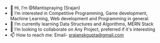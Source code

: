 - 👋 Hi, I’m @Mantispraying (Srajan)
- 👀 I’m interested in Competitive Programming, Game development, Machine Learning, Web development and Programming in general.
- 🌱 I’m currently learning Data Structures and Algorithms, MERN Stack
- 💞️ I’m looking to collaborate on Any Project, preferred if it's interesting
- 📫 How to reach me: Email- srajanskgupta@gmail.com

<!---
Mantispraying/Mantispraying is a ✨ special ✨ repository because its `README.md` (this file) appears on your GitHub profile.
You can click the Preview link to take a look at your changes.
--->
